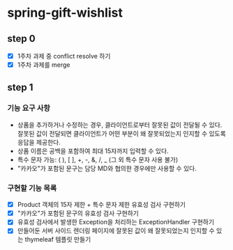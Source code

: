 # spring-gift-wishlist
## step 0
- [x] 1주차 과제 중 conflict resolve 하기
- [x] 1주차 과제를 merge
## step 1
### 기능 요구 사항 
- 상품을 추가하거나 수정하는 경우, 클라이언트로부터 잘못된 값이 전달될 수 있다. 잘못된 값이 전달되면 클라이언트가 어떤 부분이 왜 잘못되었는지 인지할 수 있도록 응답을 제공한다.
- 상품 이름은 공백을 포함하여 최대 15자까지 입력할 수 있다.
- 특수 문자 가능: ( ), [ ], +, -, &, /, _ (그 외 특수 문자 사용 불가)
- "카카오"가 포함된 문구는 담당 MD와 협의한 경우에만 사용할 수 있다.
### 구현할 기능 목록
- [x] Product 객체의 15자 제한 + 특수 문자 제한 유효성 검사 구현하기
- [x] "카카오"가 포함된 문구의 유효성 검사 구현하기
- [x] 유효성 검사에서 발생한 Exception을 처리하는 ExceptionHandler 구현하기
- [x] 만들어둔 서버 사이드 렌더링 페이지에 잘못된 값이 왜 잘못되었는지 인지할 수 있는 thymeleaf 템플릿 만들기
